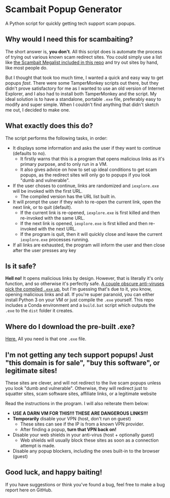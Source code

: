 # Scambait Popup Generator
A Python script for quickly getting tech support scam popups.

## Why would I need this for scambaiting?
The short answer is, **you don't**. All this script does is automate the process of trying out various known scam redirect sites. You could simply use a list like [the Scambait Megalist included in this repo](https://github.com/nimaid/scambait-tools/blob/master/scambait_popup_gen/scambait_megalist.txt) and try out sites by hand, like most people do.

But I thought that took too much time, I wanted a quick and easy way to get popups *fast*. There were some TamperMonkey scripts out there, but they didn't prove satisfactory for me as I wanted to use an old version of Internet Explorer, and I also had to install both TamperMonkey and the script. My ideal solution is to have a standalone, portable `.exe` file, preferably easy to modify and super simple. When I couldn't find anything that didn't sketch me out, I decided to make one.

## What exactly does this do?
The script performs the following tasks, in order:
* It displays some information and asks the user if they want to continue (defaults to no).
  * It firstly warns that this is a program that opens malicious links as it's primary purpose, and to only run in a VM.
  * It also gives advice on how to set up ideal conditions to get scam popups, as the redirect sites will only go to popups if you look "dumb and vulnerable".
* If the user choses to continue, links are randomized and `iexplore.exe` will be invoked with the first URL.
  * The compiled version has the URL list built in.
* It will prompt the user if they wish to re-open the current link, open the next link, or to quit (default).
  * If the current link is re-opened, `iexplore.exe` is first killed and then re-invoked with the same URL.
  * If the next link is opened, `iexplore.exe` is first killed and then re-invoked with the next URL.
  * If the program is quit, then it will quickly close and leave the current `iexplore.exe` processes running.
* If all links are exhausted, the program will inform the user and then close after the user presses any key

## Is it safe?
**Hell no!** It opens malicious links by design. However, that is literally it's only function, and so otherwise it's perfectly safe. [A couple obscure anti-viruses pick the compiled `.exe` up](https://www.virustotal.com/gui/file/8d5450672aac59f93109fee87af0d6eaa4e6a2038641016edbe19161d1c39881/detection), but I'm guessing that's due to it, you know, opening malicious links and all. If you're super paranoid, you can either install Python 3 on your VM or just compile the `.exe` yourself. This repo includes a Conda environment and a `build.bat` script which outputs the `.exe` to the `dist` folder it creates.

## Where do I download the pre-built .exe?
[Here.](https://github.com/nimaid/scambait-tools/releases/latest) All you need is that one `.exe` file.

## I'm not getting any tech support popups! Just "this domain is for sale", "buy this software", or legitimate sites!
These sites are clever, and will not redirect to the live scam popups unless you look "dumb and vulnerable". Otherwise, they will redirect just to squatter sites, scam software sites, affiliate links, or a legitimate website

Read the instructions in the program. I will also reiterate them below:
* **USE A DARN VM FOR THIS!!! THESE ARE DANGEROUS LINKS!!!**
* **Temporarily** disable your VPN (host, don't run on guest)
  * These sites can see if the IP is from a known VPN provider.
  * After finding a popup, **turn that VPN back on!**
* Disable your web shields in your anti-virus (host + optionally guest)
  * Web shields will usually block these sites as soon as a connection attempt is made.
* Disable any popup blockers, including the ones built-in to the browser (guest)

## Good luck, and happy baiting!
If you have suggestions or think you've found a bug, feel free to make a bug report here on GitHub.